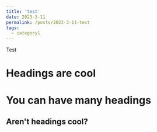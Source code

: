 ```yaml
---
title: 'test'
date: 2023-3-11
permalink: /posts/2023-3-11-test
tags:
  - category1
---
```


Test

Headings are cool
======

You can have many headings
======

Aren't headings cool?
------
